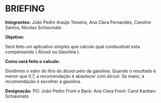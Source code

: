 <H1>BRIEFING</H1>

**Integrantes:** João Pedro Araújo Teixeira, Ana Clara Fernandes, Caroline Santos, Nicolas Schiavinato

**Objetivo:** 

Será feito um aplicativo simples que calcule qual combustível esta compensando ( Álcool ou Gasolina ). 

**Como será feito o calculo:**

Dividimos o valor do litro do álcool pelo da gasolina.
Quando o resultado é menor que 0.7, a recomendação é abastecer
com álcool. Se maior, a recomendação é escolher a gasolina.

**Designação:**
PO: João Pedro
Front e Back: Ana Clara
Front: Carol
Kanban: Schiavinato
